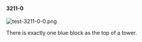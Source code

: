 #### 3211-0
![test-3211-0-0.png](https://github.com/lil-lab/nlvr/raw/master/nlvr/test/images/1/test-3211-0-0.png "test-3211-0-0.png")

There is exactly one blue block as the top of a tower.